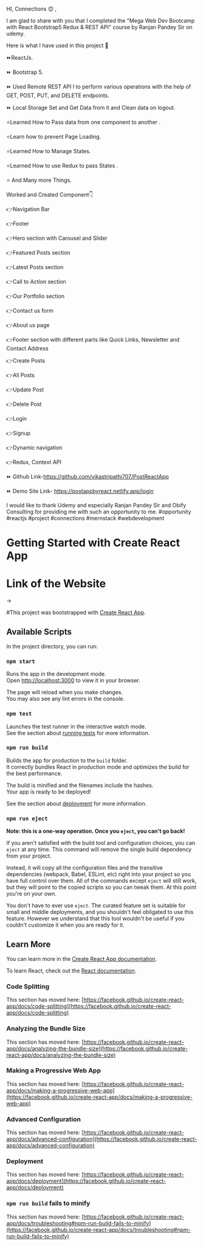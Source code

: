 HI, Connections 😊 ,

I am glad to share with you that I completed the "Mega Web Dev Bootcamp with React Bootstrap5 Redux & REST API" course by Ranjan Pandey Sir on udemy.

Here is what I have used in this project 🔻

⏩ReactJs.

⏩ Bootstrap 5.

⏩ Used Remote REST API I to perform various operations with the help of GET, POST, PUT, and DELETE endpoints.

⏩ Local Storage Set and Get Data from it and Clean data on logout.



⭐️Learned How to Pass data from one component to another .

⭐️Learn how to prevent Page Loading.

⭐️Learned How to Manage States.

⭐️Learned How to use Redux to pass States .

⭐️ And Many more Things.



Worked and Created Component👇



👉Navigation Bar

👉Footer

👉Hero section with Carousel and Slider

👉Featured Posts section

👉Latest Posts section

👉Call to Action section

👉Our Portfolio section

👉Contact us form

👉About us page

👉Footer section with different parts like Quick Links, Newsletter and Contact Address

👉Create Posts

👉All Posts

👉Update Post

👉Delete Post

👉Login

👉Signup

👉Dynamic navigation

👉Redux, Context API



⏩ Github Link-https://github.com/vikastripathi707/PostReactApp

⏩ Demo Site Link- https://postappbyreact.netlify.app/login



I would like to thank Udemy and especially Ranjan Pandey Sir and Obify Consulting for providing me with such an opportunity to me. #opportunity #reactjs #project #connections #mernstack #webdevelopment 


# Getting Started with Create React App
# Link of the Website
->

#This project was bootstrapped with [Create React App](https://github.com/facebook/create-react-app).

## Available Scripts

In the project directory, you can run:

### `npm start`

Runs the app in the development mode.\
Open [http://localhost:3000](http://localhost:3000) to view it in your browser.

The page will reload when you make changes.\
You may also see any lint errors in the console.

### `npm test`

Launches the test runner in the interactive watch mode.\
See the section about [running tests](https://facebook.github.io/create-react-app/docs/running-tests) for more information.

### `npm run build`

Builds the app for production to the `build` folder.\
It correctly bundles React in production mode and optimizes the build for the best performance.

The build is minified and the filenames include the hashes.\
Your app is ready to be deployed!

See the section about [deployment](https://facebook.github.io/create-react-app/docs/deployment) for more information.

### `npm run eject`

**Note: this is a one-way operation. Once you `eject`, you can't go back!**

If you aren't satisfied with the build tool and configuration choices, you can `eject` at any time. This command will remove the single build dependency from your project.

Instead, it will copy all the configuration files and the transitive dependencies (webpack, Babel, ESLint, etc) right into your project so you have full control over them. All of the commands except `eject` will still work, but they will point to the copied scripts so you can tweak them. At this point you're on your own.

You don't have to ever use `eject`. The curated feature set is suitable for small and middle deployments, and you shouldn't feel obligated to use this feature. However we understand that this tool wouldn't be useful if you couldn't customize it when you are ready for it.

## Learn More

You can learn more in the [Create React App documentation](https://facebook.github.io/create-react-app/docs/getting-started).

To learn React, check out the [React documentation](https://reactjs.org/).

### Code Splitting

This section has moved here: [https://facebook.github.io/create-react-app/docs/code-splitting](https://facebook.github.io/create-react-app/docs/code-splitting)

### Analyzing the Bundle Size

This section has moved here: [https://facebook.github.io/create-react-app/docs/analyzing-the-bundle-size](https://facebook.github.io/create-react-app/docs/analyzing-the-bundle-size)

### Making a Progressive Web App

This section has moved here: [https://facebook.github.io/create-react-app/docs/making-a-progressive-web-app](https://facebook.github.io/create-react-app/docs/making-a-progressive-web-app)

### Advanced Configuration

This section has moved here: [https://facebook.github.io/create-react-app/docs/advanced-configuration](https://facebook.github.io/create-react-app/docs/advanced-configuration)

### Deployment

This section has moved here: [https://facebook.github.io/create-react-app/docs/deployment](https://facebook.github.io/create-react-app/docs/deployment)

### `npm run build` fails to minify

This section has moved here: [https://facebook.github.io/create-react-app/docs/troubleshooting#npm-run-build-fails-to-minify](https://facebook.github.io/create-react-app/docs/troubleshooting#npm-run-build-fails-to-minify)
